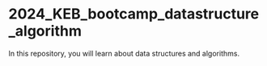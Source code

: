 # 2024_KEB_bootcamp_datastructure_algorithm
In this repository, you will learn about data structures and algorithms.